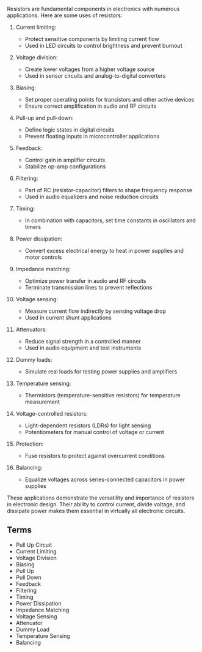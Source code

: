 Resistors are fundamental components in electronics with numerous applications. Here are some uses of resistors:

1. Current limiting:

   - Protect sensitive components by limiting current flow
   - Used in LED circuits to control brightness and prevent burnout

2. Voltage division:

   - Create lower voltages from a higher voltage source
   - Used in sensor circuits and analog-to-digital converters

3. Biasing:

   - Set proper operating points for transistors and other active devices
   - Ensure correct amplification in audio and RF circuits

4. Pull-up and pull-down:

   - Define logic states in digital circuits
   - Prevent floating inputs in microcontroller applications

5. Feedback:

   - Control gain in amplifier circuits
   - Stabilize op-amp configurations

6. Filtering:

   - Part of RC (resistor-capacitor) filters to shape frequency response
   - Used in audio equalizers and noise reduction circuits

7. Timing:

   - In combination with capacitors, set time constants in oscillators and timers

8. Power dissipation:

   - Convert excess electrical energy to heat in power supplies and motor controls

9. Impedance matching:

   - Optimize power transfer in audio and RF circuits
   - Terminate transmission lines to prevent reflections

10. Voltage sensing:

    - Measure current flow indirectly by sensing voltage drop
    - Used in current shunt applications

11. Attenuators:

    - Reduce signal strength in a controlled manner
    - Used in audio equipment and test instruments

12. Dummy loads:

    - Simulate real loads for testing power supplies and amplifiers

13. Temperature sensing:

    - Thermistors (temperature-sensitive resistors) for temperature measurement

14. Voltage-controlled resistors:

    - Light-dependent resistors (LDRs) for light sensing
    - Potentiometers for manual control of voltage or current

15. Protection:

    - Fuse resistors to protect against overcurrent conditions

16. Balancing:

    - Equalize voltages across series-connected capacitors in power supplies

These applications demonstrate the versatility and importance of resistors in electronic design. Their ability to control current, divide voltage, and dissipate power makes them essential in virtually all electronic circuits.

## Terms

- Pull Up Circuit
- Current Limiting
- Voltage Division
- Biasing
- Pull Up
- Pull Down
- Feedback
- Filtering
- Timing
- Power Dissipation
- Impedance Matching
- Voltage Sensing
- Attenuator
- Dummy Load
- Temperature Sensing
- Balancing
